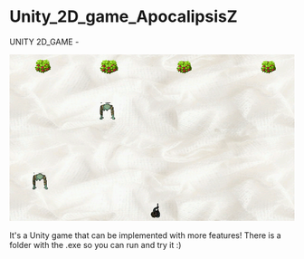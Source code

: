 # Unity_2D_game_ApocalipsisZ

UNITY 2D_GAME  - 

![alt text](https://github.com/mireyamdev-hub/Unity_2D_game_ApocalipsisZ/blob/main/ApocalipsisZ/capture/zombies.PNG)

It's a Unity game that can be implemented with more features!
There is a folder with the .exe so you can run and try it :)
